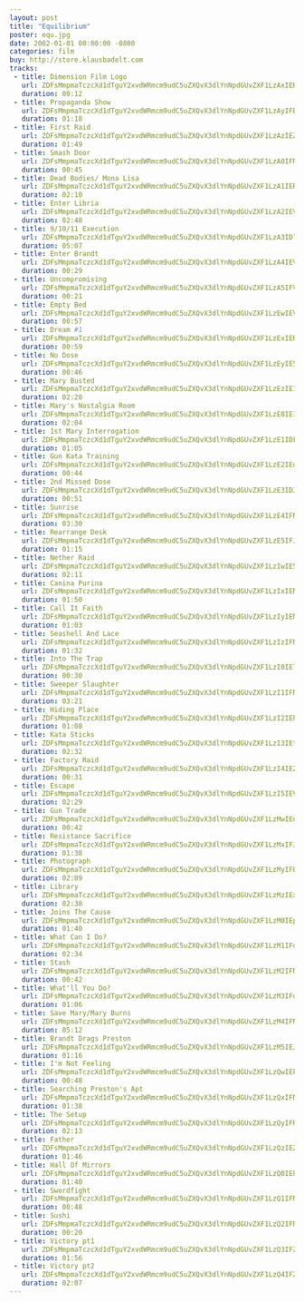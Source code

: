 ```yaml
---
layout: post
title: "Equilibrium"
poster: equ.jpg
date: 2002-01-01 00:00:00 -0800
categories: film
buy: http://store.klausbadelt.com
tracks:
 - title: Dimension Film Logo
   url: ZDFsMmpmaTczcXd1dTguY2xvdWRmcm9udC5uZXQvX3dlYnNpdGUvZXF1LzAxIERpbWVuc2lvbiBGaWxtIExvZ28ubXAz
   duration: 00:12
 - title: Propaganda Show
   url: ZDFsMmpmaTczcXd1dTguY2xvdWRmcm9udC5uZXQvX3dlYnNpdGUvZXF1LzAyIFByb3BhZ2FuZGEgU2hvdy5tcDM=
   duration: 01:18
 - title: First Raid
   url: ZDFsMmpmaTczcXd1dTguY2xvdWRmcm9udC5uZXQvX3dlYnNpdGUvZXF1LzAzIEZpcnN0IFJhaWQubXAz
   duration: 01:49
 - title: Smash Door
   url: ZDFsMmpmaTczcXd1dTguY2xvdWRmcm9udC5uZXQvX3dlYnNpdGUvZXF1LzA0IFNtYXNoIERvb3IubXAz
   duration: 00:45
 - title: Dead Bodies/ Mona Lisa
   url: ZDFsMmpmaTczcXd1dTguY2xvdWRmcm9udC5uZXQvX3dlYnNpdGUvZXF1LzA1IERlYWQgQm9kaWVzXyBNb25hIExpc2EubXAz
   duration: 02:10
 - title: Enter Libria
   url: ZDFsMmpmaTczcXd1dTguY2xvdWRmcm9udC5uZXQvX3dlYnNpdGUvZXF1LzA2IEVudGVyIExpYnJpYS5tcDM=
   duration: 02:48
 - title: 9/10/11 Execution
   url: ZDFsMmpmaTczcXd1dTguY2xvdWRmcm9udC5uZXQvX3dlYnNpdGUvZXF1LzA3IDlfMTBfMTEgRXhlY3V0aW9uLm1wMw==
   duration: 05:07
 - title: Enter Brandt
   url: ZDFsMmpmaTczcXd1dTguY2xvdWRmcm9udC5uZXQvX3dlYnNpdGUvZXF1LzA4IEVudGVyIEJyYW5kdC5tcDM=
   duration: 00:29
 - title: Uncompromising
   url: ZDFsMmpmaTczcXd1dTguY2xvdWRmcm9udC5uZXQvX3dlYnNpdGUvZXF1LzA5IFVuY29tcHJvbWlzaW5nLm1wMw==
   duration: 00:21
 - title: Empty Bed
   url: ZDFsMmpmaTczcXd1dTguY2xvdWRmcm9udC5uZXQvX3dlYnNpdGUvZXF1LzEwIEVtcHR5IEJlZC5tcDM=
   duration: 00:57
 - title: Dream #1
   url: ZDFsMmpmaTczcXd1dTguY2xvdWRmcm9udC5uZXQvX3dlYnNpdGUvZXF1LzExIERyZWFtICMxLm1wMw==
   duration: 00:59
 - title: No Dose
   url: ZDFsMmpmaTczcXd1dTguY2xvdWRmcm9udC5uZXQvX3dlYnNpdGUvZXF1LzEyIE5vIERvc2UubXAz
   duration: 00:46
 - title: Mary Busted
   url: ZDFsMmpmaTczcXd1dTguY2xvdWRmcm9udC5uZXQvX3dlYnNpdGUvZXF1LzEzIE1hcnkgQnVzdGVkLm1wMw==
   duration: 02:28
 - title: Mary's Nostalgia Room
   url: ZDFsMmpmaTczcXd1dTguY2xvdWRmcm9udC5uZXQvX3dlYnNpdGUvZXF1LzE0IE1hcnkncyBOb3N0YWxnaWEgUm9vbS5tcDM=
   duration: 02:04
 - title: 1st Mary Interrogation
   url: ZDFsMmpmaTczcXd1dTguY2xvdWRmcm9udC5uZXQvX3dlYnNpdGUvZXF1LzE1IDFzdCBNYXJ5IEludGVycm9nYXRpb24ubXAz
   duration: 01:05
 - title: Gun Kata Training
   url: ZDFsMmpmaTczcXd1dTguY2xvdWRmcm9udC5uZXQvX3dlYnNpdGUvZXF1LzE2IEd1biBLYXRhIFRyYWluaW5nLm1wMw==
   duration: 00:44
 - title: 2nd Missed Dose
   url: ZDFsMmpmaTczcXd1dTguY2xvdWRmcm9udC5uZXQvX3dlYnNpdGUvZXF1LzE3IDJuZCBNaXNzZWQgRG9zZS5tcDM=
   duration: 00:51
 - title: Sunrise
   url: ZDFsMmpmaTczcXd1dTguY2xvdWRmcm9udC5uZXQvX3dlYnNpdGUvZXF1LzE4IFN1bnJpc2UubXAz
   duration: 03:30
 - title: Rearrange Desk
   url: ZDFsMmpmaTczcXd1dTguY2xvdWRmcm9udC5uZXQvX3dlYnNpdGUvZXF1LzE5IFJlYXJyYW5nZSBEZXNrLm1wMw==
   duration: 01:15
 - title: Nether Raid
   url: ZDFsMmpmaTczcXd1dTguY2xvdWRmcm9udC5uZXQvX3dlYnNpdGUvZXF1LzIwIE5ldGhlciBSYWlkLm1wMw==
   duration: 02:11
 - title: Canina Purina
   url: ZDFsMmpmaTczcXd1dTguY2xvdWRmcm9udC5uZXQvX3dlYnNpdGUvZXF1LzIxIENhbmluYSBQdXJpbmEubXAz
   duration: 01:50
 - title: Call It Faith
   url: ZDFsMmpmaTczcXd1dTguY2xvdWRmcm9udC5uZXQvX3dlYnNpdGUvZXF1LzIyIENhbGwgSXQgRmFpdGgubXAz
   duration: 01:03
 - title: Seashell And Lace
   url: ZDFsMmpmaTczcXd1dTguY2xvdWRmcm9udC5uZXQvX3dlYnNpdGUvZXF1LzIzIFNlYXNoZWxsIEFuZCBMYWNlLm1wMw==
   duration: 01:32
 - title: Into The Trap
   url: ZDFsMmpmaTczcXd1dTguY2xvdWRmcm9udC5uZXQvX3dlYnNpdGUvZXF1LzI0IEludG8gVGhlIFRyYXAubXAz
   duration: 00:30
 - title: Sweeper Slaughter
   url: ZDFsMmpmaTczcXd1dTguY2xvdWRmcm9udC5uZXQvX3dlYnNpdGUvZXF1LzI1IFN3ZWVwZXIgU2xhdWdodGVyLm1wMw==
   duration: 03:21
 - title: Hiding Place
   url: ZDFsMmpmaTczcXd1dTguY2xvdWRmcm9udC5uZXQvX3dlYnNpdGUvZXF1LzI2IEhpZGluZyBQbGFjZS5tcDM=
   duration: 01:08
 - title: Kata Sticks
   url: ZDFsMmpmaTczcXd1dTguY2xvdWRmcm9udC5uZXQvX3dlYnNpdGUvZXF1LzI3IEthdGEgU3RpY2tzLm1wMw==
   duration: 02:32
 - title: Factory Raid
   url: ZDFsMmpmaTczcXd1dTguY2xvdWRmcm9udC5uZXQvX3dlYnNpdGUvZXF1LzI4IEZhY3RvcnkgUmFpZC5tcDM=
   duration: 00:31
 - title: Escape
   url: ZDFsMmpmaTczcXd1dTguY2xvdWRmcm9udC5uZXQvX3dlYnNpdGUvZXF1LzI5IEVzY2FwZS5tcDM=
   duration: 02:29
 - title: Gun Trade
   url: ZDFsMmpmaTczcXd1dTguY2xvdWRmcm9udC5uZXQvX3dlYnNpdGUvZXF1LzMwIEd1biBUcmFkZS5tcDM=
   duration: 00:42
 - title: Resistance Sacrifice
   url: ZDFsMmpmaTczcXd1dTguY2xvdWRmcm9udC5uZXQvX3dlYnNpdGUvZXF1LzMxIFJlc2lzdGFuY2UgU2FjcmlmaWNlLm1wMw==
   duration: 01:38
 - title: Photograph
   url: ZDFsMmpmaTczcXd1dTguY2xvdWRmcm9udC5uZXQvX3dlYnNpdGUvZXF1LzMyIFBob3RvZ3JhcGgubXAz
   duration: 02:09
 - title: Library
   url: ZDFsMmpmaTczcXd1dTguY2xvdWRmcm9udC5uZXQvX3dlYnNpdGUvZXF1LzMzIExpYnJhcnkubXAz
   duration: 02:38
 - title: Joins The Cause
   url: ZDFsMmpmaTczcXd1dTguY2xvdWRmcm9udC5uZXQvX3dlYnNpdGUvZXF1LzM0IEpvaW5zIFRoZSBDYXVzZS5tcDM=
   duration: 01:40
 - title: What Can I Do?
   url: ZDFsMmpmaTczcXd1dTguY2xvdWRmcm9udC5uZXQvX3dlYnNpdGUvZXF1LzM1IFdoYXQgQ2FuIEkgRG9fLm1wMw==
   duration: 02:34
 - title: Stash
   url: ZDFsMmpmaTczcXd1dTguY2xvdWRmcm9udC5uZXQvX3dlYnNpdGUvZXF1LzM2IFN0YXNoLm1wMw==
   duration: 00:42
 - title: What'll You Do?
   url: ZDFsMmpmaTczcXd1dTguY2xvdWRmcm9udC5uZXQvX3dlYnNpdGUvZXF1LzM3IFdoYXQnbGwgWW91IERvXy5tcDM=
   duration: 01:06
 - title: Save Mary/Mary Burns
   url: ZDFsMmpmaTczcXd1dTguY2xvdWRmcm9udC5uZXQvX3dlYnNpdGUvZXF1LzM4IFNhdmUgTWFyeV9NYXJ5IEJ1cm5zLm1wMw==
   duration: 05:12
 - title: Brandt Drags Preston
   url: ZDFsMmpmaTczcXd1dTguY2xvdWRmcm9udC5uZXQvX3dlYnNpdGUvZXF1LzM5IEJyYW5kdCBEcmFncyBQcmVzdG9uLm1wMw==
   duration: 01:16
 - title: I'm Not Feeling
   url: ZDFsMmpmaTczcXd1dTguY2xvdWRmcm9udC5uZXQvX3dlYnNpdGUvZXF1LzQwIEknbSBOb3QgRmVlbGluZy5tcDM=
   duration: 00:48
 - title: Searching Preston's Apt
   url: ZDFsMmpmaTczcXd1dTguY2xvdWRmcm9udC5uZXQvX3dlYnNpdGUvZXF1LzQxIFNlYXJjaGluZyBQcmVzdG9uJ3MgQXB0Lm1wMw==
   duration: 01:38
 - title: The Setup
   url: ZDFsMmpmaTczcXd1dTguY2xvdWRmcm9udC5uZXQvX3dlYnNpdGUvZXF1LzQyIFRoZSBTZXR1cC5tcDM=
   duration: 02:13
 - title: Father
   url: ZDFsMmpmaTczcXd1dTguY2xvdWRmcm9udC5uZXQvX3dlYnNpdGUvZXF1LzQzIEZhdGhlci5tcDM=
   duration: 01:46
 - title: Hall Of Mirrors
   url: ZDFsMmpmaTczcXd1dTguY2xvdWRmcm9udC5uZXQvX3dlYnNpdGUvZXF1LzQ0IEhhbGwgT2YgTWlycm9ycy5tcDM=
   duration: 01:40
 - title: Swordfight
   url: ZDFsMmpmaTczcXd1dTguY2xvdWRmcm9udC5uZXQvX3dlYnNpdGUvZXF1LzQ1IFN3b3JkZmlnaHQubXAz
   duration: 00:48
 - title: Sushi
   url: ZDFsMmpmaTczcXd1dTguY2xvdWRmcm9udC5uZXQvX3dlYnNpdGUvZXF1LzQ2IFN1c2hpLm1wMw==
   duration: 00:20
 - title: Victory pt1
   url: ZDFsMmpmaTczcXd1dTguY2xvdWRmcm9udC5uZXQvX3dlYnNpdGUvZXF1LzQ3IFZpY3RvcnkgcHQxLm1wMw==
   duration: 01:56
 - title: Victory pt2
   url: ZDFsMmpmaTczcXd1dTguY2xvdWRmcm9udC5uZXQvX3dlYnNpdGUvZXF1LzQ4IFZpY3RvcnkgcHQyLm1wMw==
   duration: 02:07
---
```

